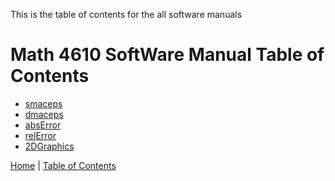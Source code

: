 This is the table of contents for the all software manuals

# Math 4610 SoftWare Manual Table of Contents



* [smaceps](smaceps.md)
* [dmaceps](dmaceps.md)
* [absError](absError.md)
* [relError](relError.md)
* [2DGraphics](2DGraphics.md)



[Home](../README.md) |
[Table of Contents](../TableOfContents.md) 

